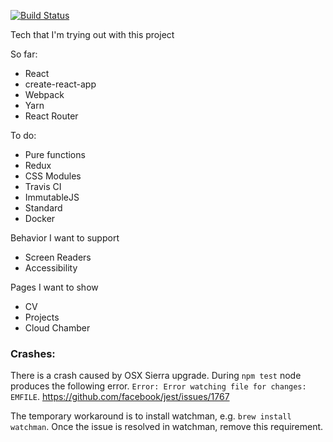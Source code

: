 [![Build Status](https://travis-ci.org/phazor/my-cool-single-page-app.svg?branch=master)](https://travis-ci.org/phazor/my-cool-single-page-app)

Tech that I'm trying out with this project

So far:

- React
- create-react-app
- Webpack
- Yarn
- React Router

To do:

- Pure functions
- Redux
- CSS Modules
- Travis CI
- ImmutableJS
- Standard
- Docker

Behavior I want to support

- Screen Readers
- Accessibility

Pages I want to show
- CV
- Projects
 - Cloud Chamber

### Crashes:

There is a crash caused by OSX Sierra upgrade. During `npm test` node produces the following error. `Error: Error watching file for changes: EMFILE`.
https://github.com/facebook/jest/issues/1767

The temporary workaround is to install watchman, e.g. `brew install watchman`. Once the issue is resolved in watchman, remove this requirement.
